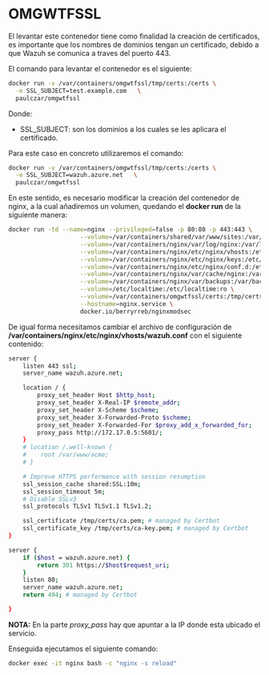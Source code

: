 # OMGWTFSSL
El levantar este contenedor tiene como finalidad la creación de certificados, es importante que los nombres de dominios tengan un certificado, debido a que Wazuh se comunica a traves del puerto 443.

El comando para levantar el contenedor es el siguiente:
```bash
docker run -v /var/containers/omgwtfssl/tmp/certs:/certs \
  -e SSL_SUBJECT=test.example.com   \
  paulczar/omgwtfssl
```

Donde:
* SSL_SUBJECT: son los dominios a los cuales se les aplicara el certificado.

Para este caso en concreto utilizaremos el comando:

```bash
docker run -v /var/containers/omgwtfssl/tmp/certs:/certs \
  -e SSL_SUBJECT=wazuh.azure.net   \
  paulczar/omgwtfssl
```

En este sentido, es necesario modificar la creación del contenedor de nginx, a la cual añadiremos un volumen, quedando el **docker run** de la siguiente manera:

```bash
docker run -td --name=nginx --privileged=false -p 80:80 -p 443:443 \
                    --volume=/var/containers/shared/var/www/sites:/var/www/sites:z \
                    --volume=/var/containers/nginx/var/log/nginx:/var/log/nginx:z \
                    --volume=/var/containers/nginx/etc/nginx/vhosts:/etc/nginx/vhosts:z \
                    --volume=/var/containers/nginx/etc/nginx/keys:/etc/nginx/keys:z \
                    --volume=/var/containers/nginx/etc/nginx/conf.d:/etc/nginx/conf.d:z \
                    --volume=/var/containers/nginx/var/cache/nginx:/var/cache/nginx:z  \
                    --volume=/var/containers/nginx/var/backups:/var/backups:z \
                    --volume=/etc/localtime:/etc/localtime:ro \
                    --volume=/var/containers/omgwtfssl/certs:/tmp/certs \
                    --hostname=nginx.service \
                    docker.io/berryrreb/nginxmodsec
```

De igual forma necesitamos cambiar el archivo de configuración de **/var/containers/nginx/etc/nginx/vhosts/wazuh.conf** con el siguiente contenido:

```bash
server {
    listen 443 ssl;
    server_name wazuh.azure.net;

    location / {
        proxy_set_header Host $http_host;
        proxy_set_header X-Real-IP $remote_addr;
        proxy_set_header X-Scheme $scheme;
        proxy_set_header X-Forwarded-Proto $scheme;
        proxy_set_header X-Forwarded-For $proxy_add_x_forwarded_for;
        proxy_pass http://172.17.0.5:5601/;
    }
    # location /.well-known {
    #    root /var/www/acme;
    # }

    # Improve HTTPS performance with session resumption
    ssl_session_cache shared:SSL:10m;
    ssl_session_timeout 5m;
    # Disable SSLv3
    ssl_protocols TLSv1 TLSv1.1 TLSv1.2;

    ssl_certificate /tmp/certs/ca.pem; # managed by Certbot
    ssl_certificate_key /tmp/certs/ca-key.pem; # managed by Certbot
}

server {
    if ($host = wazuh.azure.net) {
        return 301 https://$host$request_uri;
    }
    listen 80;
    server_name wazuh.azure.net;
    return 404; # managed by Certbot

}
```
**NOTA:** En la parte *proxy_pass* hay que apuntar a la IP donde esta ubicado el servicio.

Enseguida ejecutamos el siguiente comando:

```bash
docker exec -it nginx bash -c "nginx -s reload"
```
